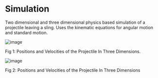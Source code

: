 # Simulation
Two dimensional and three dimensional physics based simulation of a projectile leaving a sling. Uses the kinematic equations for angular motion and standard motion.

![image](https://github.com/StephenThacker/Simulation/assets/35053174/940b3e12-151c-4646-8d69-149945145b62)

Fig 1: Positions and Velocities of the Projectile In Three Dimensions.

![image](https://github.com/StephenThacker/Simulation/assets/35053174/4e0398d6-092f-43e2-9c3f-dddd219ebb3d) 

Fig 2: Positions and Velocities of the Projectile In Three Dimensions
